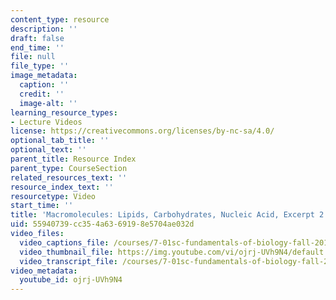 ```yaml
---
content_type: resource
description: ''
draft: false
end_time: ''
file: null
file_type: ''
image_metadata:
  caption: ''
  credit: ''
  image-alt: ''
learning_resource_types:
- Lecture Videos
license: https://creativecommons.org/licenses/by-nc-sa/4.0/
optional_tab_title: ''
optional_text: ''
parent_title: Resource Index
parent_type: CourseSection
related_resources_text: ''
resource_index_text: ''
resourcetype: Video
start_time: ''
title: 'Macromolecules: Lipids, Carbohydrates, Nucleic Acid, Excerpt 2'
uid: 55940739-cc35-4a63-6919-8e5704ae032d
video_files:
  video_captions_file: /courses/7-01sc-fundamentals-of-biology-fall-2011/2a7d25b3003b5237823be9e2e5811f8d_ojrj-UVh9N4.vtt
  video_thumbnail_file: https://img.youtube.com/vi/ojrj-UVh9N4/default.jpg
  video_transcript_file: /courses/7-01sc-fundamentals-of-biology-fall-2011/ef03466e032afdc0da7d2b8763225f4c_ojrj-UVh9N4.pdf
video_metadata:
  youtube_id: ojrj-UVh9N4
---
```

